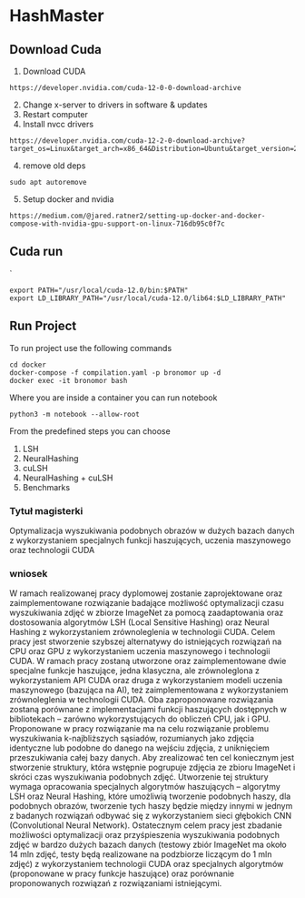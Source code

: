 # HashMaster

## Download Cuda

1. Download CUDA
```
https://developer.nvidia.com/cuda-12-0-0-download-archive
```
2. Change x-server to drivers in software & updates
3. Restart computer
3. Install nvcc drivers
```
https://developer.nvidia.com/cuda-12-2-0-download-archive?target_os=Linux&target_arch=x86_64&Distribution=Ubuntu&target_version=22.04
```
4. remove old deps
```
sudo apt autoremove
```

5. Setup docker and nvidia
```
https://medium.com/@jared.ratner2/setting-up-docker-and-docker-compose-with-nvidia-gpu-support-on-linux-716db95c0f7c
```

## Cuda run
`
```
export PATH="/usr/local/cuda-12.0/bin:$PATH"
export LD_LIBRARY_PATH="/usr/local/cuda-12.0/lib64:$LD_LIBRARY_PATH"
```

## Run Project

To run project use the following commands
```
cd docker
docker-compose -f compilation.yaml -p bronomor up -d
docker exec -it bronomor bash
```

Where you are inside a container you can run notebook
```
python3 -m notebook --allow-root
```

From the predefined steps you can choose
1. LSH
2. NeuralHashing
3. cuLSH
4. NeuralHashing + cuLSH
5. Benchmarks

###  Tytuł magisterki

Optymalizacja wyszukiwania podobnych obrazów w dużych bazach danych z wykorzystaniem specjalnych funkcji haszujących, uczenia maszynowego oraz technologii CUDA 

### wniosek

W ramach realizowanej pracy dyplomowej zostanie zaprojektowane oraz zaimplementowane rozwiązanie badające możliwość optymalizacji czasu wyszukiwania zdjęć w zbiorze ImageNet za pomocą zaadaptowania oraz dostosowania algorytmów LSH (Local Sensitive Hashing) oraz Neural Hashing z wykorzystaniem zrównoleglenia w technologii CUDA. Celem pracy jest stworzenie szybszej alternatywy do istniejących rozwiązań na CPU oraz GPU z wykorzystaniem uczenia maszynowego i technologii CUDA. W ramach pracy zostaną utworzone oraz zaimplementowane dwie specjalne funkcje haszujące, jedna klasyczna, ale zrównoleglona z wykorzystaniem API CUDA oraz druga z wykorzystaniem modeli uczenia maszynowego (bazująca na AI), też zaimplementowana z wykorzystaniem zrównoleglenia w technologii CUDA. Oba zaproponowane rozwiązania zostaną porównane z implementacjami funkcji haszujących dostępnych w bibliotekach – zarówno wykorzystujących do obliczeń CPU, jak i GPU. Proponowane w pracy rozwiązanie ma na celu rozwiązanie problemu wyszukiwania k-najbliższych sąsiadów, rozumianych jako zdjęcia identyczne lub podobne do danego na wejściu zdjęcia, z uniknięciem przeszukiwania całej bazy danych. Aby zrealizować ten cel koniecznym jest stworzenie struktury, która wstępnie pogrupuje zdjęcia ze zbioru ImageNet i skróci czas wyszukiwania podobnych zdjęć. Utworzenie tej struktury wymaga opracowania specjalnych algorytmów haszujących – algorytmy LSH oraz Neural Hashing, które umożliwią tworzenie podobnych haszy, dla podobnych obrazów, tworzenie tych haszy będzie między innymi w jednym z badanych rozwiązań odbywać się z wykorzystaniem sieci głębokich CNN (Convolutional Neural Network). Ostatecznym celem pracy jest zbadanie możliwości optymalizacji oraz przyśpieszenia wyszukiwania podobnych zdjęć w bardzo dużych bazach danych (testowy zbiór ImageNet ma około 14 mln zdjęć, testy będą realizowane na podzbiorze liczącym do 1 mln zdjęć) z wykorzystaniem technologii CUDA oraz specjalnych algorytmów (proponowane w pracy funkcje haszujące) oraz porównanie proponowanych rozwiązań z rozwiązaniami istniejącymi.
